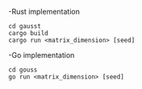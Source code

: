 -Rust implementation
```
cd gausst
cargo build
cargo run <matrix_dimension> [seed]
```
-Go implementation
```
cd gouss
go run <matrix_dimension> [seed]
```